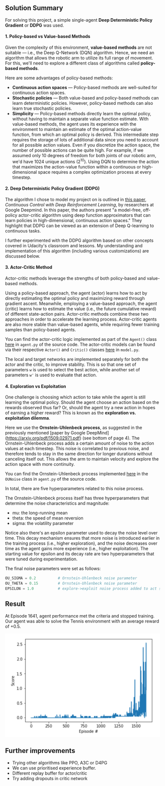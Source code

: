 ## Solution Summary

For solving this project, a simple single-agent **Deep Deterministic Policy Gradient** or **DDPG** was used.

#### 1. Policy-based vs Value-based Methods

Given the complexity of this environment, **value-based methods** are not suitable &mdash; i.e., the Deep Q-Network (DQN) algorithm. 
Hence, we need an algorithm that allows the robotic arm to utilize its full range of movement.
For this, we'll need to explore a different class of algorithms called **policy-based methods**.

Here are some advantages of policy-based methods:
- **Continuous action spaces** &mdash; Policy-based methods are well-suited for continuous action spaces.
- **Stochastic policies** &mdash; Both value-based and policy-based methods can learn deterministic policies. However, 
policy-based methods can also learn true stochastic policies.
- **Simplicity** &mdash; Policy-based methods directly learn the optimal policy, without having to maintain a separate value
function estimate. With value-based methods, the agent uses its experience with the environment to maintain an estimate of the 
optimal action-value function, from which an optimal policy is derived. This intermediate step requires the storage of lots of
additional data since you need to account for all possible action values. Even if you discretize the action space, the number of
possible actions can be quite high. For example, if we assumed only 10 degrees of freedom for both joints of our robotic arm, 
we'd have 1024 unique actions (2<sup>10</sup>). Using DQN to determine the action that maximizes the action-value function within 
a continuous or high-dimensional space requires a complex optimization process at every timestep.

#### 2. Deep Deterministic Policy Gradient (DDPG)
The algorithm I chose to model my project on is outlined in [this paper](https://arxiv.org/pdf/1509.02971.pdf), _Continuous Control with 
Deep Reinforcement Learning_, by researchers at Google Deepmind. In this paper, the authors present "a model-free, off-policy actor-critic 
algorithm using deep function approximators that can learn policies in high-dimensional, continuous action spaces." 
They highlight that DDPG can be viewed as an extension of Deep Q-learning to continuous tasks.
 
I further experimented with the DDPG algorithm based on other concepts covered in Udacity's classroom and lessons. My understanding and 
implementation of this algorithm (including various customizations) are discussed below.

#### 3. Actor-Critic Method

Actor-critic methods leverage the strengths of both policy-based and value-based methods.

Using a policy-based approach, the agent (actor) learns how to act by directly estimating the optimal policy and maximizing reward
through gradient ascent. Meanwhile, employing a value-based approach, the agent (critic) learns how to estimate the value (i.e., the 
future cumulative reward) of different state-action pairs. Actor-critic methods combine these two approaches in order to accelerate 
the learning process. Actor-critic agents are also more stable than value-based agents, while requiring fewer training samples than 
policy-based agents.

You can find the actor-critic logic implemented as part of the `Agent()` class 
[here](p3_collab-compet/agent.py) 
in `agent.py` of the source code. The actor-critic models can be found via their respective `Actor()` and `Critic()` classes 
[here](p3_collab-compet/model.py) in `model.py`.

The local and target networks are implemented separately for both the actor and the critic, to improve stability. This is so that one 
set of parameters `w` is used to select the best action, while another set of parameters `w'` is used to evaluate that action.

#### 4. Exploration vs Exploitation
One challenge is choosing which action to take while the agent is still learning the optimal policy. Should the agent choose an action
based on the rewards observed thus far? Or, should the agent try a new action in hopes of earning a higher reward? 
This is known as the **exploration vs. exploitation dilemma**.


Here we use the **Ornstein-Uhlenbeck process**, as suggested in the previously mentioned [paper by Google DeepMind]
(https://arxiv.org/pdf/1509.02971.pdf) (see bottom of page 4). The Ornstein-Uhlenbeck process adds a certain amount of noise to the 
action values at each timestep. This noise is correlated to previous noise, and therefore tends to stay in the same direction for 
longer durations without canceling itself out. This allows the arm to maintain velocity and explore the action space with more 
continuity.

You can find the Ornstein-Uhlenbeck process implemented [here](p3_collab-compet/agent.py) in the `OUNoise` class in 
`agent.py` of the source code.

In total, there are five hyperparameters related to this noise process.

The Ornstein-Uhlenbeck process itself has three hyperparameters that determine the noise characteristics and magnitude:
- mu: the long-running mean
- theta: the speed of mean reversion
- sigma: the volatility parameter


Notice also there's an epsilon parameter used to decay the noise level over time. This decay mechanism ensures that more noise is 
introduced earlier in the training process (i.e., higher exploration), and the noise decreases over time as the agent gains more 
experience (i.e., higher exploitation). The starting value for epsilon and its decay rate are two hyperparameters that were tuned
during experimentation.

The final noise parameters were set as follows:

```python
OU_SIGMA = 0.2          # Ornstein-Uhlenbeck noise parameter
OU_THETA = 0.15         # Ornstein-Uhlenbeck noise parameter
EPSILON = 1.0           # explore->exploit noise process added to act step
```

## Result

At Episode 1641, agent performance met the criteria and stopped training.
Our agent was able to solve the Tennis environment with an average reward of +0.5.

<img src="results.png"/>

## Further improvements

- Trying other algorithms like PPO, A3C or D4PG
- We can use prioritised experience buffer.
- Different replay buffer for actor/critic
- Try adding dropouts in critic network
